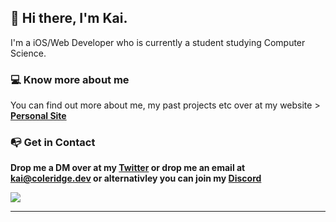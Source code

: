 
##  👋 Hi there, I'm Kai.
<p>I'm a iOS/Web Developer who is currently a student studying Computer Science.</p>

###  💻 Know more about me
<p>You can find out more about me, my past projects etc over at my website > <a href="https://coleridge.dev"><b>Personal Site<b></a></p>
   
###  📭 Get in Contact
   <p>Drop me a DM over at my <a href="https://twitter.com/kaicoleridge"</a>Twitter</a> or drop me an email at <a href="mailto:kai@coleridge.dev">kai@coleridge.dev</a> 
   or alternativley you can join my <a href="https://discord.gg/B6ERp7ehDD">Discord</a>

![](https://komarev.com/ghpvc/?username=kaicoleridge&color=blueviolet)


<hr>


